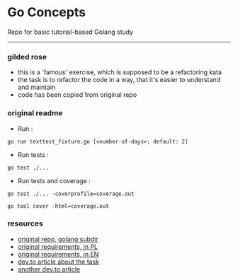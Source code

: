 # Go Concepts
Repo for basic tutorial-based Golang study  

---

### gilded rose
* this is a 'famous' exercise, which is supposed to be a refactoring kata
* the task is to refactor the code in a way, that it's easier to understand and maintain
* code has been copied from original repo

### original readme
- Run :

```shell
go run texttest_fixture.go [<number-of-days>; default: 2]
```

- Run tests :

```shell
go test ./...
```

- Run tests and coverage :

```shell
go test ./... -coverprofile=coverage.out

go tool cover -html=coverage.out
```

### resources
* [original repo, golang subdir](https://github.com/emilybache/GildedRose-Refactoring-Kata/tree/e2abba77cb5a395702f237e428b639f2129b1f07/go)
* [original requirements, in PL](https://github.com/emilybache/GildedRose-Refactoring-Kata/blob/main/GildedRoseRequirements_pl.md)
* [original requirements, in EN](https://github.com/emilybache/GildedRose-Refactoring-Kata/blob/main/GildedRoseRequirements.md)
* [dev.to article about the task](https://dev.to/lomig/a-walk-through-the-gilded-rose-kata-pt-1-do-not-break-anything-23b1)
* [another dev.to article](https://dev.to/alexandreruban/lessons-from-the-gilded-rose-refactoring-kata-pgh)